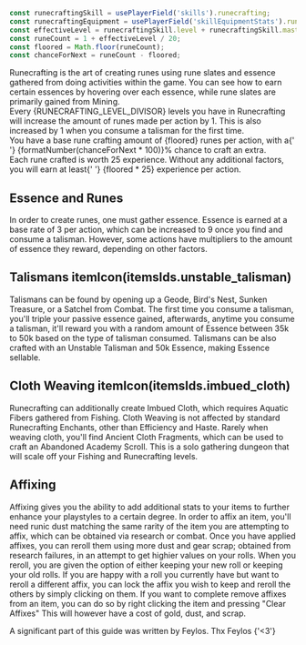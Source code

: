 ```ts
const runecraftingSkill = usePlayerField('skills').runecrafting;
const runecraftingEquipment = usePlayerField('skillEquipmentStats').runecrafting;
const effectiveLevel = runecraftingSkill.level + runecraftingSkill.masteryLevel + runecraftingEquipment;
const runeCount = 1 + effectiveLevel / 20;
const floored = Math.floor(runeCount);
const chanceForNext = runeCount - floored;
```

Runecrafting is the art of creating runes using rune slates and essence gathered from doing activities
within the game. You can see how to earn certain essences by hovering over each essence, while rune slates
are primarily gained from Mining.
<br />
Every {RUNECRAFTING_LEVEL_DIVISOR} levels you have in Runecrafting will increase the amount of runes made per action by 1. This is
also increased by 1 when you consume a talisman for the first time.
<br />
You have a base rune crafting amount of {floored} runes per action, with a{' '}
{formatNumber(chanceForNext * 100)}% chance to craft an extra.
<br />
Each rune crafted is worth 25 experience. Without any additional factors, you will earn at least{' '}
{floored * 25} experience per action.

## Essence and Runes
In order to create runes, one must gather essence. Essence is earned at a base rate of 3 per action, which
can be increased to 9 once you find and consume a talisman. However, some actions have multipliers to the
amount of essence they reward, depending on other factors.

## Talismans itemIcon(itemsIds.unstable_talisman)
Talismans can be found by opening up a Geode, Bird's Nest, Sunken Treasure, or a Satchel from Combat. The
first time you consume a talisman, you'll triple your passive essence gained, afterwards, anytime you
consume a talisman, it'll reward you with a random amount of Essence between 35k to 50k based on the type of talisman consumed.
Talismans can be also crafted with an Unstable Talisman and 50k Essence, making Essence sellable.

## Cloth Weaving itemIcon(itemsIds.imbued_cloth)
Runecrafting can additionally create Imbued Cloth, which requires Aquatic Fibers gathered from Fishing.
Cloth Weaving is not affected by standard Runecrafting Enchants, other than Efficiency and Haste. Rarely
when weaving cloth, you'll find Ancient Cloth Fragments, which can be used to craft an Abandoned Academy
Scroll. This is a solo gathering dungeon that will scale off your Fishing and Runecrafting levels.

## Affixing
Affixing gives you the ability to add additional stats to your items to further enhance your playstyles to a
certain degree. In order to affix an item, you'll need runic dust matching the same rarity of the item you are
attempting to affix, which can be obtained via research or combat.
Once you have applied affixes, you can reroll them using more dust and gear scrap; obtained from research failures, in
an attempt to get highier values on your rolls. When you reroll, you are given the option of either keeping your new roll
or keeping your old rolls. If you are happy with a roll you currently have but want to reroll a different affix, you can
lock the affix you wish to keep and reroll the others by simply clicking on them.
If you want to complete remove affixes from an item, you can do so by right clicking the item and pressing "Clear Affixes"
This will however have a cost of gold, dust, and scrap.

<p color='gray' fontStyle='oblique'>
	A significant part of this guide was written by Feylos. Thx Feylos {'<3'}
</p>

